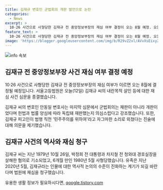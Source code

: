 ```yaml
---
title: 김재규 변호인 군법회의 개판 발언으로 논란
categories:
  - News
excerpt: >
  10·26 사건으로 사형당한 김재규 전 중앙정보부장의 재심 여부 결정이 오는 8월 예정. 오늘 서울고등법원은 내란목적 살인 등 재심 사건 심문 종결. 김재규 씨의 변호인은 군법회의는 재판이 아니라 개판이었다며 헌법과 법률 양심에 따라 독립돼 재판했는지 의심 제기하고, 10·26 사건에 대한 재심을 요구한 유족은 역사적 논의의 수준이 진화하는 계기가 되길 바란다고 밝혔다.
feature_text: >
  10·26 사건으로 사형당한 김재규 전 중앙정보부장의 재심 여부 결정이 오는 8월 예정. 오늘 서울고등법원은 내란목적 살인 등 재심 사건 심문 종결. 김재규 씨의 변호인은 군법회의는 재판이 아니라 개판이었다며 헌법과 법률 양심에 따라 독립돼 재판했는지 의심 제기하고, 10·26 사건에 대한 재심을 요구한 유족은 역사적 논의의 수준이 진화하는 계기가 되길 바란다고 밝혔다.
image: 'https://blogger.googleusercontent.com/img/b/R29vZ2xl/AVvXsEixyZcFfHzMRdzZMjFBmAUKJYCLCGyLL1o632UiGVXcaFdKo_bkvkuCioo0uUKlGfBVcT3P84aROyZIXSBEx3Aw5nCQ3pTgDom1WDC4m8eifvWiAmWEEVb4x6G_l8C0QH225ldMjyaFvpxGEBGNO37VmDTDMHGhJPq73UglMfDca1-0aw/s1600/blogspot.png'
---
```


<p><img src="https://blogger.googleusercontent.com/img/b/R29vZ2xl/AVvXsEixyZcFfHzMRdzZMjFBmAUKJYCLCGyLL1o632UiGVXcaFdKo_bkvkuCioo0uUKlGfBVcT3P84aROyZIXSBEx3Aw5nCQ3pTgDom1WDC4m8eifvWiAmWEEVb4x6G_l8C0QH225ldMjyaFvpxGEBGNO37VmDTDMHGhJPq73UglMfDca1-0aw/s1600/blogspot.png" alt="info 속보" /></p>

<h2 data-ke-size="size26">김재규 전 중앙정보부장 사건 재심 여부 결정 예정</h2>

<p data-ke-size="size16">10·26 사건으로 사형당한 김재규 전 중앙정보부장의 재심 여부가 이르면 오는 8월에 결정될 예정입니다. 서울고등법원은 오늘(12일) 김재규 씨의 내란목적 살인 등에 대한 재심 사건 심문을 종결했습니다.</p>

<p data-ke-size="size16">김재규 씨의 변호인 안동일 변호사는 마지막 심문에서 군법회의는 재판이 아니라 개판이었다며 헌법과 법률 양심에 따라 독립돼 재판했는지 의심스럽다고 강조했습니다. 또한, 김재규 피고인이 범행 직전 '민주주의를 위하여'라고 자그마한 소리로 외쳤다는 진술에 대해 의문을 제기했습니다.</p>

<h2 data-ke-size="size26">김재규 사건의 역사와 재심 청구</h2>

<p data-ke-size="size16">김재규 씨는 지난 1979년 10월 26일, 박정희 전 대통령과 차지철 전 청와대 경호실장을 살해한 혐의로 기소되었고, 6개월 만인 1980년 5월 사형당했습니다. 유족은 지난 2020년 5월, 김재규라는 인물에 대한 역사적 논의의 수준이 진화하는 계기가 되길 바란다며 법원에 재심을 청구했습니다.</p>

<p data-ke-size="size16"></p>
유용한 생활 정보가 필요하시다면, <a href="https://qoogle.tistory.com" rel="dofollow">qoogle.tistory.com</a>


